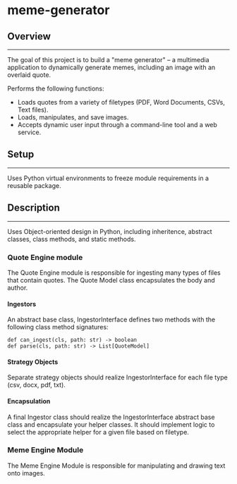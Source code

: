 # meme-generator

## Overview
---
The goal of this project is to build a "meme generator" – a multimedia application to dynamically generate memes, including an image with an overlaid quote.

Performs the following functions:
- Loads quotes from a variety of filetypes (PDF, Word Documents, CSVs, Text files).  
- Loads, manipulates, and save images.
- Accepts dynamic user input through a command-line tool and a web service. 

## Setup
---
Uses Python virtual environments to freeze module requirements in a reusable package.

## Description
---
Uses Object-oriented design in Python, including inheritence, abstract classes, class methods, and static methods.

### Quote Engine module

The Quote Engine module is responsible for ingesting many types of files that contain quotes. The Quote Model class encapsulates the body and author.

#### Ingestors
An abstract base class, IngestorInterface defines two methods with the following class method signatures:

```
def can_ingest(cls, path: str) -> boolean
def parse(cls, path: str) -> List[QuoteModel]
```
#### Strategy Objects

Separate strategy objects should realize IngestorInterface for each file type (csv, docx, pdf, txt).

#### Encapsulation

A final Ingestor class should realize the IngestorInterface abstract base class and encapsulate your helper classes. It should implement logic to select the appropriate helper for a given file based on filetype.

### Meme Engine Module

The Meme Engine Module is responsible for manipulating and drawing text onto images. 
